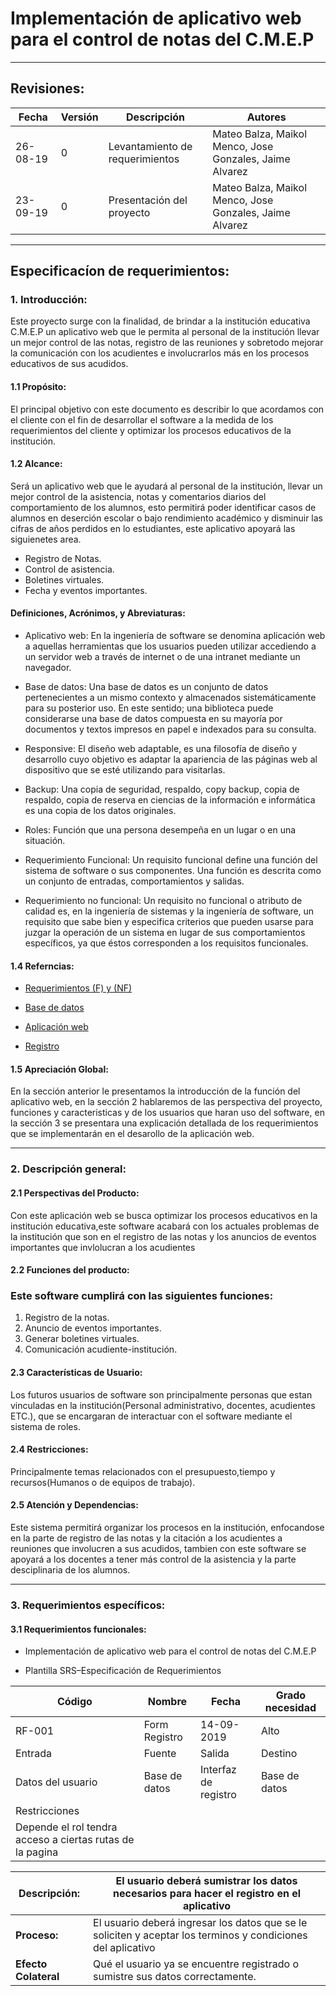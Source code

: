 # Implementación de aplicativo web para el control de notas del C.M.E.P

---
## Revisiones:

|Fecha|Versión|Descripción|Autores|
|------|------|-----------|-------|
|26-08-19|0|Levantamiento de requerimientos|Mateo Balza, Maikol Menco, Jose Gonzales, Jaime Alvarez|
|23-09-19|0|Presentación del proyecto|Mateo Balza, Maikol Menco, Jose Gonzales, Jaime Alvarez|

----

## Especificacíon de requerimientos:

### 1. Introducción: 
Este proyecto surge con la finalidad, de brindar a la institución educativa C.M.E.P un aplicativo web que le permita al personal de la institución llevar un mejor control de las notas, registro de las reuniones y sobretodo mejorar la comunicación con los acudientes e involucrarlos más en los procesos educativos de sus acudidos.

#### 1.1 Propósito:
El principal objetivo con este documento es describir lo que acordamos con el cliente con el fin de desarrollar el software a la medida de los requerimientos del cliente y optimizar los procesos educativos de la institución.

#### 1.2 Alcance:
Será un aplicativo web que le ayudará al personal de la institución, llevar un mejor control de la asistencia, notas y comentarios diarios del comportamiento de los alumnos, esto permitirá poder identificar casos de alumnos en deserción escolar o bajo rendimiento académico y disminuir las cifras de años perdidos en lo estudiantes, este aplicativo apoyará las siguienetes area.

* Registro de Notas.
* Control de asistencia.
* Boletines virtuales.
* Fecha y eventos importantes.

####  Definiciones, Acrónimos, y Abreviaturas:

* Aplicativo web: En la ingeniería de software se denomina aplicación web a aquellas herramientas que los usuarios pueden utilizar accediendo a un servidor web a través de internet o de una intranet mediante un navegador.

* Base de datos: Una base de datos es un conjunto de datos pertenecientes a un mismo contexto y almacenados sistemáticamente para su posterior uso. En este sentido; una biblioteca puede considerarse una base de datos compuesta en su mayoría por documentos y textos impresos en papel e indexados para su consulta.

* Responsive: El diseño web adaptable, es una filosofía de diseño y desarrollo cuyo objetivo es adaptar la apariencia de las páginas web al dispositivo que se esté utilizando para visitarlas.

* Backup: Una copia de seguridad, respaldo, copy backup, copia de respaldo, copia de reserva en ciencias de la información e informática es una copia de los datos originales.

* Roles: Función que una persona desempeña en un lugar o en una situación.

* Requerimiento Funcional: Un requisito funcional define una función del sistema de software o sus componentes. Una función es descrita como un conjunto de entradas, comportamientos y salidas.

* Requerimiento no funcional: Un requisito no funcional o atributo de calidad es, en la ingeniería de sistemas y la ingeniería de software, un requisito que sabe bien y especifica criterios que pueden usarse para juzgar la operación de un sistema en lugar de sus comportamientos específicos, ya que éstos corresponden a los requisitos funcionales.

#### 1.4 Referncias:

* [Requerimientos (F) y (NF)](https://sites.google.com/site/metodologiareq/capitulo-ii/tecnicas-para-identificar-requisitos-funcionales-y-no-funcionales)

* [Base de datos](http://www.maestrosdelweb.com/que-son-las-bases-de-datos/)

* [Aplicación web](https://www.neosoft.es/blog/que-es-una-aplicacion-web/)

* [Registro](https://es.wikipedia.org/wiki/Registro_(base_de_datos))

#### 1.5 Apreciación Global:
En la sección anterior le presentamos la introducción de la función del aplicativo web, en la sección 2 hablaremos de las perspectiva del proyecto, funciones y caracteristicas y de los usuarios que haran uso del software, en la sección 3 se presentara una explicación detallada de los requerimientos que se implementarán en el desarollo de la aplicación web.

----
### 2. Descripción general:

#### **2.1 Perspectivas del Producto:**
Con este aplicación web se busca optimizar los procesos educativos en la institución educativa,este software acabará con los actuales problemas de la institución que son en el registro de las notas y los anuncios de eventos importantes que invlolucran a los acudientes

#### **2.2 Funciones del producto:**

### Este software cumplirá con las siguientes funciones:

1. Registro de la notas.
2. Anuncio de eventos importantes.
3. Generar boletines virtuales.
4. Comunicación acudiente-institución.

#### **2.3 Características de Usuario:**
Los futuros usuarios de software son principalmente personas que estan vinculadas en la institución(Personal administrativo, docentes, acudientes ETC.), que se encargaran de interactuar con el software mediante el sistema de roles.

#### **2.4 Restricciones:**
Principalmente temas relacionados con el presupuesto,tiempo y recursos(Humanos o de equipos de trabajo).

#### **2.5 Atención y Dependencias:**

Este sistema permitirá organizar los procesos en la institución, enfocandose en la parte de registro de las notas y la citación a los acudientes a reuniones que involucren a sus acudidos, tambien con este software se apoyará a los docentes a tener más control de la asistencia y la parte desciplinaria de los alumnos.

---
### 3. Requerimientos específicos:

#### 3.1 Requerimientos funcionales:

* Implementación de aplicativo web para el control de notas del C.M.E.P

* Plantilla SRS–Especificación de Requerimientos

|Código|Nombre|Fecha|Grado necesidad|
|------|------|-----|---------------|
|RF-001|Form Registro|14-09-2019|Alto|
|Entrada|Fuente|Salida|Destino|
|Datos del usuario|Base de datos|Interfaz de registro|Base de datos|
|Restricciones||||
|Depende el rol tendra acceso a ciertas rutas de la pagina

|Descripción:|El usuario deberá sumistrar los datos necesarios para hacer el registro en el aplicativo|
|------------|------------------------------------|
|**Proceso:**|El usuario deberá ingresar los datos que se le soliciten y aceptar los terminos y condiciones del aplicativo|
|**Efecto Colateral**|Qué el usuario ya se encuentre registrado o sumistre sus datos correctamente.

